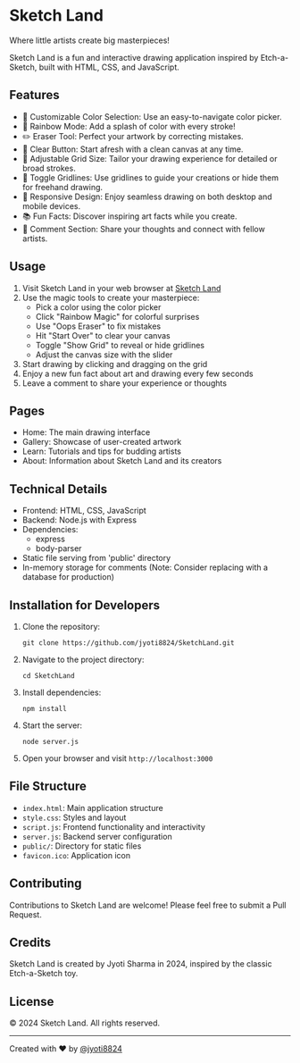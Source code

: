 # Sketch Land

Where little artists create big masterpieces!

Sketch Land is a fun and interactive drawing application inspired by Etch-a-Sketch, built with HTML, CSS, and JavaScript.

## Features

- 🎨 Customizable Color Selection: Use an easy-to-navigate color picker.
- 🌈 Rainbow Mode: Add a splash of color with every stroke!
- ✏️ Eraser Tool: Perfect your artwork by correcting mistakes.
- 🔄 Clear Button: Start afresh with a clean canvas at any time.
- 📏 Adjustable Grid Size: Tailor your drawing experience for detailed or broad strokes.
- 📐 Toggle Gridlines: Use gridlines to guide your creations or hide them for freehand drawing.
- 📱 Responsive Design: Enjoy seamless drawing on both desktop and mobile devices.
- 📚 Fun Facts: Discover inspiring art facts while you create.
- 💬 Comment Section: Share your thoughts and connect with fellow artists.

## Usage

1. Visit Sketch Land in your web browser at [Sketch Land](https://github.com/jyoti8824/SketchLand.git)
2. Use the magic tools to create your masterpiece:
   - Pick a color using the color picker
   - Click "Rainbow Magic" for colorful surprises
   - Use "Oops Eraser" to fix mistakes
   - Hit "Start Over" to clear your canvas
   - Toggle "Show Grid" to reveal or hide gridlines
   - Adjust the canvas size with the slider
3. Start drawing by clicking and dragging on the grid
4. Enjoy a new fun fact about art and drawing every few seconds
5. Leave a comment to share your experience or thoughts

## Pages

- Home: The main drawing interface
- Gallery: Showcase of user-created artwork
- Learn: Tutorials and tips for budding artists
- About: Information about Sketch Land and its creators

## Technical Details

- Frontend: HTML, CSS, JavaScript
- Backend: Node.js with Express
- Dependencies: 
  - express
  - body-parser
- Static file serving from 'public' directory
- In-memory storage for comments (Note: Consider replacing with a database for production)

## Installation for Developers

1. Clone the repository:
   ```
   git clone https://github.com/jyoti8824/SketchLand.git
   ```
2. Navigate to the project directory:
   ```
   cd SketchLand
   ```
3. Install dependencies:
   ```
   npm install
   ```
4. Start the server:
   ```
   node server.js
   ```
5. Open your browser and visit `http://localhost:3000`

## File Structure

- `index.html`: Main application structure
- `style.css`: Styles and layout
- `script.js`: Frontend functionality and interactivity
- `server.js`: Backend server configuration
- `public/`: Directory for static files
- `favicon.ico`: Application icon

## Contributing

Contributions to Sketch Land are welcome! Please feel free to submit a Pull Request.

## Credits

Sketch Land is created by Jyoti Sharma in 2024, inspired by the classic Etch-a-Sketch toy.

## License

© 2024 Sketch Land. All rights reserved.

---

Created with ❤️ by [@jyoti8824](https://github.com/jyoti8824)
